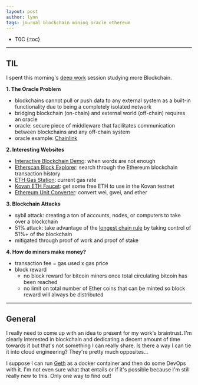 ```yaml
---
layout: post
author: lynn
tags: journal blockchain mining oracle ethereum
---
```


* T0C
{:toc}

---
<!--
<a href="" target="_blank"></a>

&nbsp;

<figure><center><img src="/assets/images/" style="width:100%">
<figcaption></figcaption></center></figure><br>
-->

## TIL
I spent this morning's <a href="https://www.calnewport.com/books/deep-work/" target="_blank">deep work</a>
 session studying more Blockchain.

**1. The Oracle Problem**
- blockchains cannot pull or push data to any external system as a built-in functionality due to being a completely isolated network
- bridging blockchain (on-chain) and external world (off-chain) requires an oracle
- oracle: secure piece of middleware that facilitates communication between blockchains and any off-chain system
- oracle example: <a href="https://chain.link/" target="_blank">Chainlink</a>

**2. Interesting Websites**
- <a href="https://andersbrownworth.com/blockchain/blockchain" target="_blank">Interactive Blockchain Demo</a>: when words are not enough
- <a href="https://etherscan.io/" target="_blank">Etherscan Block Explorer</a>: search through the Ethereum blockchain transaction history
- <a href="https://ethgasstation.info/" target="_blank">ETH Gas Station</a>: current gas rate
- <a href="https://faucets.chain.link/" target="_blank">Kovan ETH Faucet</a>: get some free ETH to use in the Kovan testnet
- <a href="https://eth-converter.com/" target="_blank">Ethereum Unit Converter</a>: convert wei, gwei, and ether

**3. Blockchain Attacks**
- sybil attack: creating a ton of accounts, nodes, or computers to take over a blockchain
- 51% attack: take advantage of the <a href="https://learnmeabitcoin.com/technical/longest-chain" target="_blank">longest chain rule</a> by taking control of 51%+ of the blockchain
- mitigated through proof of work and proof of stake

**4. How do miners make money?**
- transaction fee = gas used x gas price
- block reward
  - no block reward for bitcoin miners once total circulating bitcoin has been reached
  - no limit on total number of Ether coins that can be minted so block reward will always be distributed

---

## General

I really need to come up with an idea to present for my work's braintrust. I'm clearly interested in blockchain and dedicating a decent amount of time towards it but that's not something I can really share. Is there a way I can tie it into cloud engineering? They're pretty much opposites...

I suppose I can run <a href="https://geth.ethereum.org/" target="_blank">Geth</a> as a docker container and then do some DevOps with it. I'm not even sure what that entails or if it's possible because I'm still really new to this. Only one way to find out!
